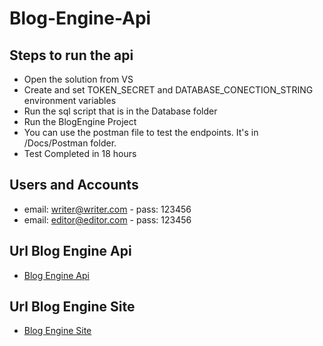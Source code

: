 # Blog-Engine-Api


## Steps to run the api

* Open the solution from VS
* Create and set TOKEN_SECRET and DATABASE_CONECTION_STRING environment variables
* Run the sql script that is in the Database folder
* Run the BlogEngine Project
* You can use the postman file to test the endpoints. It's in /Docs/Postman folder.
* Test Completed in 18 hours

## Users and Accounts

* email: writer@writer.com - pass: 123456
* email: editor@editor.com - pass: 123456

## Url Blog Engine Api
* [Blog Engine Api](https://zemoga-blog-engine.azurewebsites.net/index.html)

## Url Blog Engine Site
* [Blog Engine Site](https://blogenginesite.z13.web.core.windows.net)

